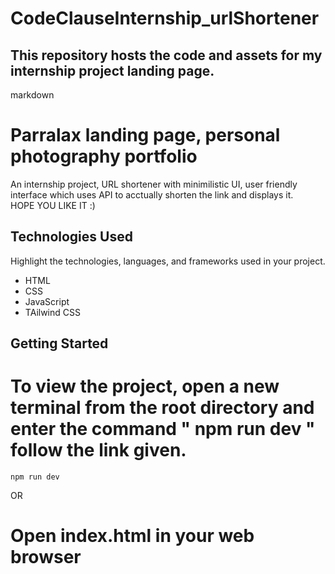 # CodeClauseInternship_urlShortener

## This repository hosts the code and assets for my internship project landing page.

markdown
# Parralax landing page, personal photography portfolio

An internship project, URL shortener with minimilistic UI, user friendly interface which uses API to acctually shorten the link and displays it.  
HOPE YOU LIKE IT :)

## Technologies Used 

Highlight the technologies, languages, and frameworks used in your project.

- HTML
- CSS
- JavaScript
- TAilwind CSS

## Getting Started

  # To view the project, open a new terminal from the root directory and enter the command " npm run dev " follow the link given.
    npm run dev
OR
  # Open index.html in your web browser
